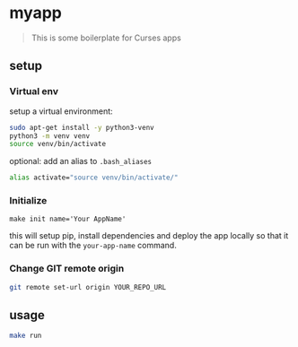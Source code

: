 myapp
===

> This is some boilerplate for Curses apps

setup
---

### Virtual env

setup a virtual environment:
```bash
sudo apt-get install -y python3-venv
python3 -m venv venv
source venv/bin/activate
```

optional: add an alias to ``.bash_aliases``
```bash
alias activate="source venv/bin/activate/"
```

### Initialize

```make init name='Your AppName'```

this will setup pip, install dependencies and deploy the app locally
so that it can be run with the ``your-app-name`` command.

### Change GIT remote origin

```bash
git remote set-url origin YOUR_REPO_URL
``` 

usage
---

```bash
make run
```
